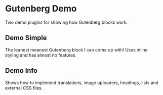 # Gutenberg Demo

Two demo plugins for showing how Gutenberg blocks work.


## Demo Simple

The leanest meanest Gutenberg block I can come up with!
Uses inline styling and has almost no features.


## Demo Info

Shows how to implement translations, image uploaders, headings, lists and external CSS files.
